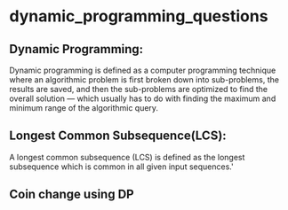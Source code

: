 # dynamic_programming_questions

## Dynamic Programming:
Dynamic programming is defined as a computer programming technique where an algorithmic problem is first broken down into sub-problems, the results are saved, and then the sub-problems are optimized to find the overall solution — which usually has to do with finding the maximum and minimum range of the algorithmic query. 

## Longest Common Subsequence(LCS):
A longest common subsequence (LCS) is defined as the longest subsequence which is common in all given input sequences.'

## Coin change using DP
